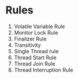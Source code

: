 # Rules

1. Volatile Variable Rule
1. Monitor Lock Rule
1. Finalizer Rule
1. Transitivity
1. Single Thread rule
1. Thread Start Rule
1. Thread Join Rule
1. Thread Interruption Rule
